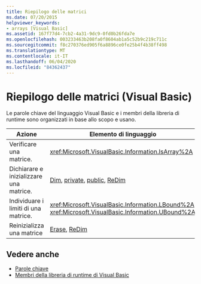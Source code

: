 ```yaml
---
title: Riepilogo delle matrici
ms.date: 07/20/2015
helpviewer_keywords:
- arrays [Visual Basic]
ms.assetid: 167f77d4-7cb2-4a31-9dc9-0fd0b26fda7e
ms.openlocfilehash: 003233463b208fa0f8604ab1a5c52b9c219c711c
ms.sourcegitcommit: f8c270376ed905f6a8896ce0fe25b4f4b38ff498
ms.translationtype: MT
ms.contentlocale: it-IT
ms.lasthandoff: 06/04/2020
ms.locfileid: "84362437"
---
```

# <a name="arrays-summary-visual-basic"></a>Riepilogo delle matrici (Visual Basic)
Le parole chiave del linguaggio Visual Basic e i membri della libreria di runtime sono organizzati in base allo scopo e usano.  
  
|Azione|Elemento di linguaggio|  
|------------|----------------------|  
|Verificare una matrice.|<xref:Microsoft.VisualBasic.Information.IsArray%2A>|  
|Dichiarare e inizializzare una matrice.|[Dim](../statements/dim-statement.md), [private](../modifiers/private.md), [public](../modifiers/public.md), [ReDim](../statements/redim-statement.md)|  
|Individuare i limiti di una matrice.|<xref:Microsoft.VisualBasic.Information.LBound%2A>, <xref:Microsoft.VisualBasic.Information.UBound%2A>|  
|Reinizializza una matrice|[Erase](../statements/erase-statement.md), [ReDim](../statements/redim-statement.md)|  
  
## <a name="see-also"></a>Vedere anche

- [Parole chiave](index.md)
- [Membri della libreria di runtime di Visual Basic](../runtime-library-members.md)

